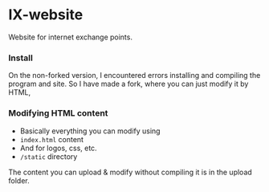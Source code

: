 # IX-website
Website for internet exchange points.

### Install
On the non-forked version, I encountered errors installing and compiling the program and site. So I have made a fork, where you can just modify it by HTML,

### Modifying HTML content

* Basically everything you can modify using
* `index.html` content
* And for logos, css, etc.
* `/static` directory

The content you can upload & modify without compiling it is in the upload folder.
